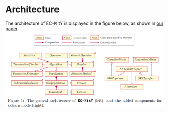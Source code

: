 # Architecture

The architecture of EC-KitY is displayed in the figure below, as shown in [our paper](https://www.sciencedirect.com/science/article/pii/S2352711023000778).
![](architecture/architecture.png)


